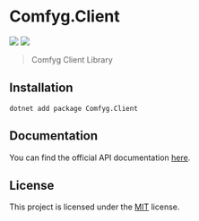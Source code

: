 ﻿# Comfyg.Client

[![](https://img.shields.io/nuget/vpre/Comfyg.Client?style=flat-square)](https://www.nuget.org/packages/Comfyg.Client)
[![](https://img.shields.io/github/license/DavidVollmers/Comfyg?style=flat-square)](https://github.com/DavidVollmers/Comfyg/blob/main/LICENSE.txt)

> Comfyg Client Library

## Installation

```shell
dotnet add package Comfyg.Client
```

## Documentation

You can find the official API documentation [here](https://docs.comfyg.com/api/Comfyg.Client.html).

## License

This project is licensed under the [MIT](https://github.com/DavidVollmers/Comfyg/blob/main/LICENSE.txt) license.

